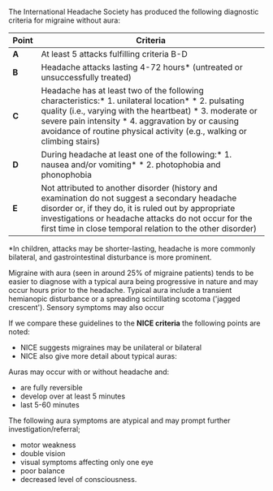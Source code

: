 The International Headache Society has produced the following diagnostic criteria for migraine without aura:  
  


| **Point** | **Criteria** |
| --- | --- |
| **A** | At least 5 attacks fulfilling criteria B\-D |
| **B** | Headache attacks lasting 4\-72 hours\* (untreated or unsuccessfully treated) |
| **C** | Headache has at least two of the following characteristics:* 1\. unilateral location\* * 2\. pulsating quality (i.e., varying with the heartbeat) * 3\. moderate or severe pain intensity * 4\. aggravation by or causing avoidance of routine physical activity (e.g., walking or climbing stairs) |
| **D** | During headache at least one of the following:* 1\. nausea and/or vomiting\* * 2\. photophobia and phonophobia |
| **E** | Not attributed to another disorder (history and examination do not suggest a secondary headache disorder or, if they do, it is ruled out by appropriate investigations or headache attacks do not occur for the first time in close temporal relation to the other disorder) |

  
\*In children, attacks may be shorter\-lasting, headache is more commonly bilateral, and gastrointestinal disturbance is more prominent.  
  
Migraine with aura (seen in around 25% of migraine patients) tends to be easier to diagnose with a typical aura being progressive in nature and may occur hours prior to the headache. Typical aura include a transient hemianopic disturbance or a spreading scintillating scotoma ('jagged crescent'). Sensory symptoms may also occur  
  
If we compare these guidelines to the **NICE criteria** the following points are noted:  
* NICE suggests migraines may be unilateral or bilateral
* NICE also give more detail about typical auras:

  
Auras may occur with or without headache and:  
* are fully reversible
* develop over at least 5 minutes
* last 5\-60 minutes

  
The following aura symptoms are atypical and may prompt further investigation/referral;  
* motor weakness
* double vision
* visual symptoms affecting only one eye
* poor balance
* decreased level of consciousness.
